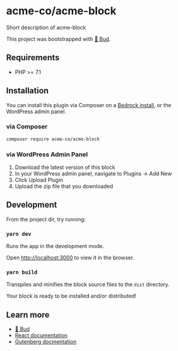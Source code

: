 # acme-co/acme-block

Short description of acme-block

This project was bootstrapped with [🌱 Bud](https://github.com/roots/bud).

## Requirements

- PHP >= 7.1

## Installation

You can install this plugin via Composer on a [Bedrock install](https://roots.io/bedrock/), or the WordPress admin panel.

### via Composer

```sh
composer require acme-co/acme-block
```

### via WordPress Admin Panel

1. Download the latest version of this block
2. In your WordPress admin panel, navigate to Plugins -> Add New
3. Click Upload Plugin
4. Upload the zip file that you downloaded

## Development

From the project dir, try running:

### `yarn dev`

Runs the app in the development mode.

Open [http://localhost:3000](http://localhost:3000) to view it in the browser.

### `yarn build`

Transpiles and minifies the block source files to the `dist` directory.

Your block is ready to be installed and/or distributed!

## Learn more

- [🌱 Bud](https://github.com/roots/bud)
- [React documentation](https://reactjs.org/)
- [Gutenberg docmentation](https://github.com/WordPress/gutenberg/tree/master/docs)
